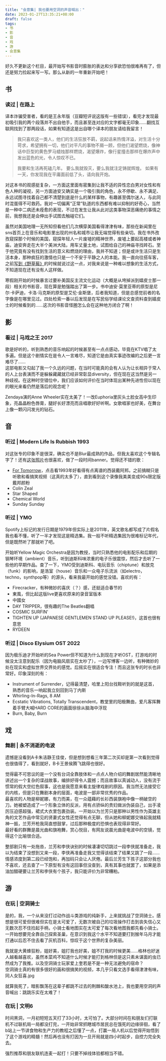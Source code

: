 ```yaml
---
title: "会意集| 我也要用空洞的声音喊出："
date: 2023-01-27T13:35:21+08:00
draft: false
tags: 
- 书
- 影
- 音
- 戏
- 游
- 会意集
---
```

好久不更新这个栏目，最开始写书影音时膨胀的表达和分享欲恐怕很难再有了，但还是努力捡起来写一写。那么从新的一年重新开始吧！
## 书
### 读过 | 在路上
译本诈骗受害者，看的是王永年版（豆瓣短评说这版有一些错误），看完才发现最初吸引我的两个段落并不出自他手，而且甚至连对应的文字都毫无印象……翻找互联网找到了那两段话，如果有知道这是出自哪个译本的朋友请给我留言！
> 我只喜欢这一类人，他们的生活狂放不羁，说起话来热情洋溢，对生活十分苛求，希望拥有一切，他们对平凡的事物不屑一顾，但他们渴望燃烧，像神话中巨型的黄色罗马蜡烛那样燃烧，渴望爆炸，像行星撞击那样在爆炸声中发出蓝色的光，令人惊叹不已。
> 
> 我要和生活再死磕几年。 要么我就毁灭，要么我就注定铸就辉煌。 如果有一天，你发现我在平庸面前低了头，请向我开炮。

对这本书的观感挺复杂，一方面这里面有密集到让我不适的异性恋白男对女性和有色人种的凝视，另一方面迪安又确实是一个吸引我的角色，永不停歇、永不满足、永远试图寻找着自己都不清楚到底是什么的某样事物，有趣甚至偶尔迷人，与此同时混蛋得不可救药。我对一切偏离“正常”轨道的东西都有难以抑制的好奇心，当然是一种中二病还未痊愈的表现，不过在发生让我从此对这类事物深恶痛绝的事情之前，我想我还是会伸出手试图去触碰它们。

虽然对美国地理一无所知但看他们几次横穿美国看得津津有味，那些在新闻里在sns首页上在音乐和电影里出现的州名和城市让我无端觉得有些亲切。我在书外孜孜窥探那个时候的美国，窥探年轻人一片废墟的精神世界，废墟上要起高楼或者神庙，迪安奔走在大半个美洲大陆，用车丈量土地，试图给自己的神庙寻找砖石。至于他究竟有没有找到生活的意义和燃烧的理由，我并不知道；但是或许生活只是生活本身，那种疯狂的激情也只是一个不安于平静之人的本能。我一直向往搭车客，之前[写到《野草莓》](https://cloudforent.online/posts/%E4%BC%9A%E6%84%8F%E9%9B%86-%E8%AF%A5%E7%88%B1%E7%9A%84%E4%B8%8D%E8%AF%A5%E7%88%B1%E7%9A%84%E8%BF%98%E6%98%AF%E9%83%BD%E7%88%B1%E4%BA%86/#:~:text=%E5%A4%A9%E7%9C%9F%E7%9A%84%E5%8F%BD%E5%8F%BD%E5%96%B3%E5%96%B3%E7%9A%84%E5%B9%B4%E8%BD%BB%E4%BA%BA%EF%BC%8C%E5%8F%AA%E8%A6%81%E6%84%BF%E6%84%8F%E5%B0%B1%E5%8F%AF%E4%BB%A5%E4%BB%8E%E7%91%9E%E5%85%B8%E6%90%AD%E4%BE%BF%E8%BD%A6%E5%8E%BB%E5%88%B0%E6%84%8F%E5%A4%A7%E5%88%A9%EF%BC%8C%E5%AF%B9%E4%BB%96%E4%BB%AC%E6%9D%A5%E8%AF%B4%EF%BC%8C%E4%B8%96%E7%95%8C%E6%97%A0%E6%AF%94%E5%B9%BF%E5%A4%A7%EF%BC%8C%E8%A6%81%E6%8B%85%E5%BF%83%E7%9A%84%E4%BA%8B%E6%83%85%E5%8D%B4%E9%82%A3%E4%B9%88%E5%B0%91%E3%80%82)的时候就说过这一点，对我来说是一种难以想象的生活方式，不知道现在还有没有人这样做。

寒假刚开始的时候暴言过要补美国反主流文化运动（大概是从垮掉派到嬉皮士那一段）相关的书影音，现在算是勉强踏出了第一步。书中迪安·莫里亚蒂的原型是尼尔·卡萨迪，卡洛·马克斯的原型是艾伦·金斯堡，后者我知道，但是总感觉前者的名字像是在哪里见过。四处检索一番以后发现是在写民俗学结课论文查资料查到嬉皮士的时候看到的……这次的书影音怪圈怎么会在这种地方闭合了啊！

## 影
### 看过 | 马戏之王 2017
歌是好听的，听到熟悉的音乐响起的时候甚至有一点点感动，毕竟在KTV唱了太多遍。但是这个剧情实在是令人一言难尽，知道它是由真实事迹改编的之后更一言难尽了……  
这部电影又勾起了我一个久远的问题，在当时可能真的会有人认为让长相异于常人的人上台表演而不是躲躲藏藏就已经非常彰显diversity，但在现在这当然是另一种歧视。在这种时空错位中，我们应该如何评价在当时体现出某种先进性但以现在的眼光来看仍然是落后的观念呢？

Zendaya演的Anne Wheeler实在太美了！一改Euphoria里灰头土脸女高中生印象，亮晶晶粉色唇膏，腿好长好漂亮而且唱歌好好听啊。女歌唱家也好美，在舞台上像一颗闪闪发光的钻石。

## 音
### 听过 | Modern Life Is Rubbish 1993
对这张专的印象不是很深，确实也不是Blur最成熟的作品，但我太喜欢这个专辑名字了！还有[这张照片](https://www.pinterest.ie/pin/366128644682477205/)也很喜欢，做了一段时间banner。觉得还不错的歌：
- [For Tomorrow](https://www.bilibili.com/video/BV13R4y1c7r1/)，点击看1993年好看得有点离谱的西装戴阿邦。之前搞糊只是听歌和看搞笑视频（这真的太多了），直到看到这个录像我美美变成90s限定版戴邦颜粉
- Colin Zeal
- Star Shaped
- Chemical World
- Sunday Sunday

### 听过 | YMO
Spotify上标记的发行日期是1979年但实际上是2011年，英文歌名都写成了片假名我也看不懂，听了一半才发现这是精选集。我一般不听精选集因为很难标记年代，但是既然听了那就听了吧。

开始听Yellow Magic Orchestra是因为教授，当时只熟悉他的电影配乐和后期的钢琴环境（ambient）音乐，听到迪斯科味浓重的电子乐很震惊，然后才去听了一些他的早期作品。查了一下，YMO受到迪斯科、电玩音乐（chiptune）和放克（funk）的影响，是浩室（house）音乐和一众电子乐流派（如electro，techno，synthpop等）的源头，看来我最开始的感觉没错。喜欢的有：
- Firecracker，有种微妙的喜庆（？）感，还挺适合春节的
- 東風，但比起这版live更喜欢原来的录音室版本
- 中國女
- DAY TRIPPER，很有趣的The Beatles翻唱
- COSMIC SURFIN'
- TIGHTEN UP (JAPANESE GENTLEMEN STAND UP PLEASE!)，这首也很有意思
- RYDEEN

### 听过 | Disco Elysium OST 2022
因为极乐迪才开始听的Sea Power但不知道为什么到现在才听OST，打游戏的时候没太注意到配乐（因为电脑风扇实在太吵了），一边写博客一边听，有种微妙的处在现实和虚拟世界交界处的感觉。后摇实在很适合专注！而且这张专的时长也非常好。印象深刻的有：
- Instrument of Surrender，记得最清楚，哈里上阳台找鞋听到的就是这首，熟悉的音乐一响起我立刻回到马丁内斯
- Whirling-In-Rags, 8 AM
- Ecstatic Vibrations, Totally Transcendent，教堂里的阳极舞曲，爱凡客挥舞着手臂大喊HARD CORE的画面徐徐从脑海中浮现
- Burn, Baby, Burn

## 戏
### 舞剧 | 永不消逝的电波
遗憾是没看到A卡朱洁静王佳俊，但是想到想看三年第二次买却是第一次看到觉得也很值得了，看到就好，B卡王景侯腾飞跳得也很好。

觉得最不可思议的是一个没有台词全靠肢体和一点点人物介绍的舞剧居然能清晰地讲述出一个复杂的谍战故事，编排好得令人震撼；而且故事以真诚动人，没有流于惯常的假大空红色叙事，这也是我愿意来看主旋律戏剧的原因。我当然无法接受它的内核，但是只在舞剧本身的层面，电波是一部非常优秀的作品。  
最喜欢的人物是柳妮娜，有力而美，在一众蕴藉的长衫西装旗袍中像一柄破空的刀。她被塑造成了一个形象立体的反派，用有点骄纵的贵妇做派伪装自己，出手凌厉压迫感超强，裙式大衣里包裹劲装。一开始以为兰芳只是那种以男性作为英雄主角的文艺作品中常见的贤妻式女性还觉得有点无聊，但从她和柳妮娜交锋起我就精神一振，兰芳开枪我简直想鼓掌，过后那种极度的恐惧也表现得非常好。  
最好看的群舞是晨光曲和旗袍舞，赏心悦目，有网友说晨光曲是电波中的空镜，觉得这个比喻很合适。

整部剧只有一处拖沓，兰芳和李侠诀别的时候凄凄切切跳过一段李侠就准备走，我以为结束了没想到又来一段，李侠再准备走我又觉得该结束了结果又跳了一段……情感浓度到第二段已经饱和，再加码只会让人厌倦。最后兰芳生下孩子这部分我也不喜欢，还去查了一下原型有没有这回事但没查到，真有其事也就罢了，如果是添油加醋硬要让兰芳和李侠有个孩子，我只能评价为非常糟粕。

## 游
### 在玩 | 空洞骑士
是的，我，一个从来没打过动作战斗类游戏的纯新手，上来就挑战了空洞骑士。感想是很可爱但很难但实在是太可爱了，无数次被自己的垃圾操作打击到丧失信心又无数次忍不住捡起手柄，小骑士看地图实在太可爱了每次看地图我都先看小骑士。一开始想要完全靠自己探索圣巢，在意识到我这个水平不知道要打到猴年马月才能打通以后忍不住去看了灰机百科，惊叹于这个世界的复杂美丽。

我就是大黄蜂狂粉，姐好美，姐打我也好美，姐不打我的时候更美……格林也好迷人越看越喜欢，虽然本菜鸡不知道什么时候才能打到格林但是这只素未谋面的虫已然成为了我推。以及空洞骑士玩家爱上奎若是不是一种无法避免的宿命？  
空洞骑士真的有很多很好的画和很搞笑的视频，本几乎只看文选手看得津津有味，同人女狂喜.jpg

就算我死了，暗影飘荡在这辈子都跳不过去的荆棘和酸水池上，我也要用空洞的声音喊出：跳跳乐实在太难了！

### 在玩 | 文明6
时间黑洞，一月初短短五天打了33小时，太可怕了。大部分时间在和朋友们打联机不过联机局一局都没打完，一开始非常抓瞎城市居民总在饿死的边缘徘徊，看了b站上一节讲食物和生产力的教程之后懂了一点，打赢一局人机以后觉得开始悟到了这个游戏的精髓！然后再也没有打因为一旦开局就是四小时起步，自控力完全失去。

强烈推荐和朋友联机连麦一起打！只要不掉线体验都相当不错。